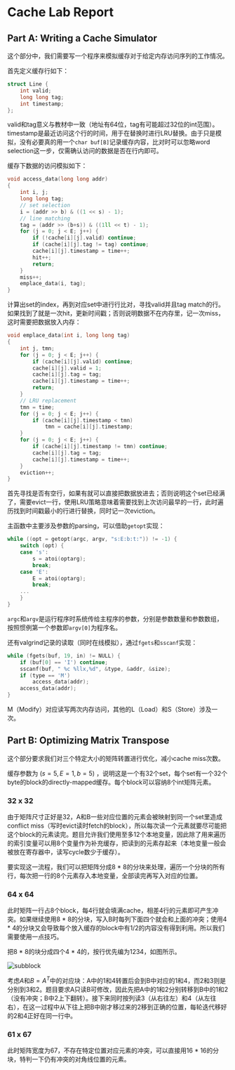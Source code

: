 # Cache Lab Report

## Part A: Writing a Cache Simulator

这个部分中，我们需要写一个程序来模拟缓存对于给定内存访问序列的工作情况。

首先定义缓存行如下：

```c
struct Line {
    int valid;
    long long tag;
    int timestamp;
};
```
valid和tag意义与教材中一致（地址有64位，tag有可能超过32位的int范围）。timestamp是最近访问这个行的时间，用于在替换时进行LRU替换。由于只是模拟，没有必要真的用一个`char buf[B]`记录缓存内容，比对时可以忽略word selection这一步，仅需确认访问的数据是否在行内即可。

缓存下数据的访问模拟如下：
```c
void access_data(long long addr)
{
    int i, j;
    long long tag;
    // set selection
    i = (addr >> b) & ((1 << s) - 1);
    // line matching
    tag = (addr >> (b+s)) & ((1ll << t) - 1);
    for (j = 0; j < E; j++) {
        if (!cache[i][j].valid) continue;
        if (cache[i][j].tag != tag) continue;
        cache[i][j].timestamp = time++;
        hit++;
        return;
    }
    miss++;
    emplace_data(i, tag);
}
```
计算出set的index，再到对应set中进行行比对，寻找valid并且tag match的行。如果找到了就是一次hit，更新时间戳；否则说明数据不在内存里，记一次miss，这时需要把数据放入内存：
```c
void emplace_data(int i, long long tag)
{
    int j, tmn;
    for (j = 0; j < E; j++) {
        if (cache[i][j].valid) continue;
        cache[i][j].valid = 1;
        cache[i][j].tag = tag;
        cache[i][j].timestamp = time++;
        return;
    }
    // LRU replacement
    tmn = time;
    for (j = 0; j < E; j++) {
        if (cache[i][j].timestamp < tmn)
            tmn = cache[i][j].timestamp;
    }
    for (j = 0; j < E; j++) {
        if (cache[i][j].timestamp != tmn) continue;
        cache[i][j].tag = tag;
        cache[i][j].timestamp = time++;
    }
    eviction++;
}
```
首先寻找是否有空行，如果有就可以直接把数据放进去；否则说明这个set已经满了，需要evict一行，使用LRU策略意味着需要找到上次访问最早的一行，此时遍历找到时间戳最小的行进行替换，同时记一次eviction。

主函数中主要涉及参数的parsing，可以借助`getopt`实现：
```c
while ((opt = getopt(argc, argv, "s:E:b:t:")) != -1) {
    switch (opt) {
    case 's':
        s = atoi(optarg);
        break;
    case 'E':
        E = atoi(optarg);
        break;
    ...
    }
}
```
`argc`和`argv`是运行程序时系统传给主程序的参数，分别是参数数量和参数数组，按照惯例第一个参数即`argv[0]`为程序名。

还有valgrind记录的读取（同时在线模拟），通过`fgets`和`sscanf`实现：
```c
while (fgets(buf, 19, in) != NULL) {
    if (buf[0] == 'I') continue;
    sscanf(buf, " %c %llx,%d", &type, &addr, &size);
    if (type == 'M')
        access_data(addr);
    access_data(addr);
}
```
M（Modify）对应读写两次内存访问，其他的L（Load）和S（Store）涉及一次。


## Part B: Optimizing Matrix Transpose

这个部分要求我们对三个特定大小的矩阵转置进行优化，减小cache miss次数。

缓存参数为 $(s=5,E =1,b=5)$ ，说明这是一个有32个set，每个set有一个32个byte的block的directly-mapped缓存。每个block可以容纳8个int矩阵元素。

### 32 x 32

由于矩阵尺寸正好是32，A和B一些对应位置的元素会被映射到同一个set里造成conflict miss（写时evict读时fetch的block），所以每次读一个元素就要尽可能把这个block的元素读完。题目允许我们使用至多12个本地变量，因此除了用来遍历的索引变量可以用8个变量作为补充缓存，把读到的元素存起来（本地变量一般会被放在寄存器中，读写cycle数少于缓存）。

要实现这一流程，我们可以把矩阵分成8 * 8的分块来处理，遍历一个分块的所有行，每次把一行的8个元素存入本地变量，全部读完再写入对应的位置。

### 64 x 64

此时矩阵一行占8个block，每4行就会填满cache，相差4行的元素即可产生冲突。如果继续使用8 * 8的分块，写入B时每列下面四个就会和上面的冲突；使用4 * 4的分块又会导致每个放入缓存的block中有1/2的内容没有得到利用。所以我们需要使用一点技巧。

把8 * 8的块分成四个4 * 4的，按行优先编为1234，如图所示。

![subblock](/Users/yyh/Downloads/subblock.jpg)

考虑$A$和$B=A^T$中的对应块：A中的1和4转置后会到B中对应的1和4，而2和3则是分别到3和2。题目要求A只读B可修改，因此先把A中的1和2分别转移到B中的1和2（没有冲突；B中2上下翻转）。接下来同时按列读3（从右往左）和4（从左往右），在这一过程中从下往上把B中刚才移过来的2移到正确的位置，每轮迭代移好的2和4正好在同一行中。

### 61 x 67

此时矩阵宽度为67，不存在特定位置对应元素的冲突，可以直接用16 * 16的分块，特判一下仍有冲突的对角线位置的元素。

